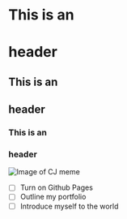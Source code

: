 #  This is an <h1> header
## This is an <h2> header
### This is an <h3> header

![Image of CJ meme](https://steamuserimages-a.akamaihd.net/ugc/1047596647996595345/6F6E16F10B299FA6379BBDA733E9F2CCA4DBE712/?imw=637&imh=358&ima=fit&impolicy=Letterbox&imcolor=%23000000&letterbox=true)

- [ ] Turn on Github Pages
- [ ] Outline my portfolio
- [ ] Introduce myself to the world
